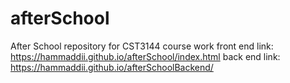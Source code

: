 # afterSchool
After School repository for CST3144 course work
front end link: https://hammaddii.github.io/afterSchool/index.html
back end link: https://hammaddii.github.io/afterSchoolBackend/
